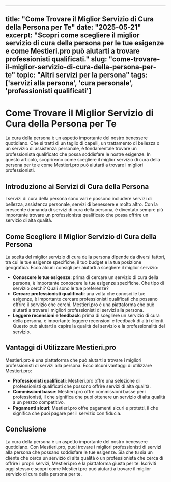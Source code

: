 
---
title: "Come Trovare il Miglior Servizio di Cura della Persona per Te"
date: "2025-05-21"
excerpt: "Scopri come scegliere il miglior servizio di cura della persona per le tue esigenze e come Mestieri.pro può aiutarti a trovare professionisti qualificati."
slug: "come-trovare-il-miglior-servizio-di-cura-della-persona-per-te"
topic: "Altri servizi per la persona"
tags: ['servizi alla persona', 'cura personale', 'professionisti qualificati']
---

# Come Trovare il Miglior Servizio di Cura della Persona per Te

La cura della persona è un aspetto importante del nostro benessere quotidiano. Che si tratti di un taglio di capelli, un trattamento di bellezza o un servizio di assistenza personale, è fondamentale trovare un professionista qualificato che possa soddisfare le nostre esigenze. In questo articolo, scopriremo come scegliere il miglior servizio di cura della persona per te e come Mestieri.pro può aiutarti a trovare i migliori professionisti.

## Introduzione ai Servizi di Cura della Persona

I servizi di cura della persona sono vari e possono includere servizi di bellezza, assistenza personale, servizi di benessere e molto altro. Con la crescente domanda di servizi di cura della persona, è diventato sempre più importante trovare un professionista qualificato che possa offrire un servizio di alta qualità.

## Come Scegliere il Miglior Servizio di Cura della Persona

La scelta del miglior servizio di cura della persona dipende da diversi fattori, tra cui le tue esigenze specifiche, il tuo budget e la tua posizione geografica. Ecco alcuni consigli per aiutarti a scegliere il miglior servizio:

*   **Conoscere le tue esigenze**: prima di cercare un servizio di cura della persona, è importante conoscere le tue esigenze specifiche. Che tipo di servizio cerchi? Quali sono le tue preferenze?
*   **Cercare professionisti qualificati**: una volta che conosci le tue esigenze, è importante cercare professionisti qualificati che possano offrire il servizio che cerchi. Mestieri.pro è una piattaforma che può aiutarti a trovare i migliori professionisti di servizi alla persona.
*   **Leggere recensioni e feedback**: prima di scegliere un servizio di cura della persona, è importante leggere recensioni e feedback di altri clienti. Questo può aiutarti a capire la qualità del servizio e la professionalità del servizio.

## Vantaggi di Utilizzare Mestieri.pro

Mestieri.pro è una piattaforma che può aiutarti a trovare i migliori professionisti di servizi alla persona. Ecco alcuni vantaggi di utilizzare Mestieri.pro:

*   **Professionisti qualificati**: Mestieri.pro offre una selezione di professionisti qualificati che possono offrire servizi di alta qualità.
*   **Commissioni basse**: Mestieri.pro offre commissioni basse per i professionisti, il che significa che puoi ottenere un servizio di alta qualità a un prezzo competitivo.
*   **Pagamenti sicuri**: Mestieri.pro offre pagamenti sicuri e protetti, il che significa che puoi pagare per il servizio con fiducia.

## Conclusione

La cura della persona è un aspetto importante del nostro benessere quotidiano. Con Mestieri.pro, puoi trovare i migliori professionisti di servizi alla persona che possano soddisfare le tue esigenze. Sia che tu sia un cliente che cerca un servizio di alta qualità o un professionista che cerca di offrire i propri servizi, Mestieri.pro è la piattaforma giusta per te. Iscriviti oggi stesso e scopri come Mestieri.pro può aiutarti a trovare il miglior servizio di cura della persona per te.
